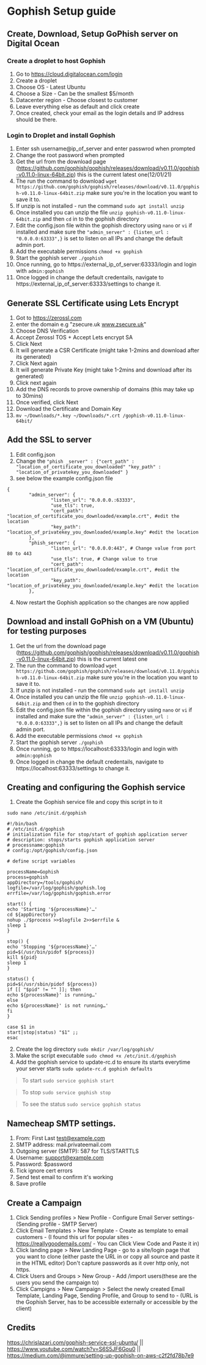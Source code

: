 # Gophish Setup guide

## Create, Download, Setup GoPhish server on Digital Ocean

### Create a droplet to host Gophish
1. Go to https://cloud.digitalocean.com/login
2. Create a droplet
3. Choose OS - Latest Ubuntu
4. Choose a Size - Can be the smallest $5/month
5. Datacenter region - Choose closest to customer
6. Leave everything else as default and click create
7. Once created, check your email as the login details and IP address should be there.


### Login to Droplet and install Gophish
1. Enter ssh username@ip_of_server and enter passwrod when prompted
2. Change the root password when prompted
3. Get the url from the download page (https://github.com/gophish/gophish/releases/download/v0.11.0/gophish-v0.11.0-linux-64bit.zip) this is the current latest one(12/01/21) 
4. The run the command to download `wget https://github.com/gophish/gophish/releases/download/v0.11.0/gophish-v0.11.0-linux-64bit.zip` make sure you're in the location you want to save it to.
5. If unzip is not installed - run the command `sudo apt install unzip`
6. Once installed you can unzip the file `unzip gophish-v0.11.0-linux-64bit.zip` and then `cd` in to the gophish directory
7. Edit the config.json file within the gophish directory using `nano` or `vi` if installed and make sure the `"admin_server" : {listen_url : "0.0.0.0:63333",}` is set to listen on all IPs and change the default admin port.
8. Add the executable permissions `chmod +x gophish`
9. Start the gophish server `./gophish`
10. Once running, go to https://external_ip_of_server:63333/login and login with `admin:gophish` 
11. Once logged in change the default credentails, navigate to https://external_ip_of_server:63333/settings to change it.

## Generate SSL Certificate using Lets Encrypt

1. Got to https://zerossl.com 
2. enter the domain e.g "zsecure.uk www.zsecure.uk"
3. Choose DNS Verification
4. Accept Zerossl TOS + Accept Lets encrypt SA
5. Click Next
6. It will generate a CSR Certificate (might take 1-2mins and download after its generated)
7. Click Next again
8. It will generate Private Key (might take 1-2mins and download after its generated)
9. Click next again
10. Add the DNS records to prove ownership of domains (this may take up to 30mins)
11. Once verified, click Next
12. Download the Certificate and Domain Key
13. `mv ~/Downloads/*.key ~/Downloads/*.crt /gophish-v0.11.0-linux-64bit/` 

## Add the SSL to server
1. Edit config.json
2. Change the `"phish _server" : {"cert_path" : "location_of_certificate_you_downloaded" "key_path" : "location_of_privatekey_you_downloaded" }`
3. see below the example config.json file
```
{
        "admin_server": {
                "listen_url": "0.0.0.0.:63333",
                "use_tls": true,
                "cert_path": "location_of_certificate_you_downloaded/example.crt", #edit the location
                "key_path": "location_of_privatekey_you_downloaded/example.key" #edit the location
        },
        "phish_server": {
                "listen_url": "0.0.0.0:443", # Change value from port 80 to 443
                "use_tls": true, # Change value to true
                "cert_path": "location_of_certificate_you_downloaded/example.crt", #edit the location
                "key_path": "location_of_privatekey_you_downloaded/example.key" #edit the location
        },
```
4. Now restart the Gophish application so the changes are now applied


## Download and install GoPhish on a VM (Ubuntu) for testing purposes

1. Get the url from the download page (https://github.com/gophish/gophish/releases/download/v0.11.0/gophish-v0.11.0-linux-64bit.zip) this is the current latest one
2. The run the command to download `wget https://github.com/gophish/gophish/releases/download/v0.11.0/gophish-v0.11.0-linux-64bit.zip` make sure you're in the location you want to save it to.
3. If unzip is not installed - run the command `sudo apt install unzip`
4. Once installed you can unzip the file `unzip gophish-v0.11.0-linux-64bit.zip` and then `cd` in to the gophish directory
5. Edit the config.json file within the gophish directory using `nano` or `vi` if installed and make sure the `"admin_server" : {listen_url : "0.0.0.0:63333",}` is set to listen on all IPs and change the default admin port.
6. Add the executable permissions `chmod +x gophish`
7. Start the gophish server `./gophish`
8. Once running, go to https://localhost:63333/login and login with `admin:gophish` 
9. Once logged in change the default credentails, navigate to https://localhost:63333/settings to change it.

## Creating and configuring the Gophish service

1. Create the Gophish service file and copy this script in to it

`sudo nano /etc/init.d/gophish`

```
#!/bin/bash
# /etc/init.d/gophish
# initialization file for stop/start of gophish application server
# description: stops/starts gophish application server
# processname:gophish
# config:/opt/gophish/config.json

# define script variables

processName=Gophish
process=gophish
appDirectory=/tools/gophish/
logfile=/var/log/gophish/gophish.log
errfile=/var/log/gophish/gophish.error

start() {
echo 'Starting '${processName}'…'
cd ${appDirectory}
nohup ./$process >>$logfile 2>>$errfile &
sleep 1
}

stop() {
echo 'Stopping '${processName}'…'
pid=$(/usr/bin/pidof ${process})
kill ${pid}
sleep 1
}

status() {
pid=$(/usr/sbin/pidof ${process})
if [[ "$pid" != "" ]]; then
echo ${processName}' is running…'
else
echo ${processName}' is not running…'
fi
}

case $1 in
start|stop|status) "$1" ;;
esac
```
2. Create the log directory `sudo mkdir /var/log/gophish/`
3. Make the script executable `sudo chmod +x /etc/init.d/gophish`
4. Add the gophish service to update-rc.d to ensure its starts everytime your server starts `sudo update-rc.d gophish defaults`
> To start `sudo service gophish start`

> To stop `sudo service gophish stop`

> To see the status `sudo service gophish status`



## Namecheap SMTP settings.

1. From: First Last <test@example.com>
2. SMTP address: mail.privateemail.com
3. Outgoing server (SMTP): 587 for TLS/STARTTLS
4. Username: support@example.com
5. Password: $password
6. Tick ignore cert errors
7. Send test email to confirm it's working
8. Save profile


## Create a Campaign

1. Click Sending profiles > New Profile - Configure Email Server settings- (Sending profile - SMTP Server)
2. Click Email Templates > New Template - Create as template to email customers - (I found this url for popular sites - https://reallygoodemails.com/ - You can Click View Code and Paste it in)
3. Click landing page > New Landing Page - go to a site/login page that you want to clone (either paste the URL in or copy all source and paste it in the HTML editor) Don't capture passwords as it over http only, not https.
4. Click Users and Groups > New Group - Add /import users(these are the users you send the campaign to)
5. Click Campigns > New Campaign > Select the newly created Email Template, Landing Page, Sending Profile, and Group to send to - (URL is the Gophish Server, has to be accessible externally or accessible by the client)

## Credits
<https://chrislazari.com/gophish-service-ssl-ubuntu/> || <https://www.youtube.com/watch?v=S6S5JF6Gou0> || <https://medium.com/@immure/setting-up-gophish-on-aws-c2f2fd78b7e9>
